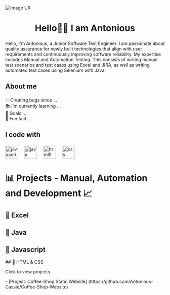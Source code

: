 ![image UR](https://github.com/Antonious-Cassie/Antonious-Cassie/blob/main/Black%20and%20White%20Simple%20Corporate%20Frame%20Banner%20(1).png?raw=true)

<h1 align="center">Hello👋🏽 I am Antonious</h1>

###

<p align="left">Hello, I'm Antonious, a Junior Software Test Engineer. I am passionate about quality assurance for newly built technologies that align with user requirements and continuously improving software reliability. My expertise includes Manual and Automation Testing. This consists of writing manual test scenarios and test cases using Excel and JIRA, as well as writing automated test cases using Selenium with Java.</p>

###

<h2 align="left">About me</h2>

###

<p align="left">✨ Creating bugs since ...<br>📚 I'm currently learning ...<br>🎯 Goals: ...<br>🎲 Fun fact: ...</p>

###

<h2 align="left">I code with</h2>

###

<div align="left">
  <img src="https://cdn.jsdelivr.net/gh/devicons/devicon/icons/javascript/javascript-original.svg" height="40" alt="javascript logo"  />
  <img width="12" />
  <img src="https://cdn.jsdelivr.net/gh/devicons/devicon/icons/java/java-original.svg" height="40" alt="java logo"  />
  <img width="12" />
  <img src="https://cdn.jsdelivr.net/gh/devicons/devicon/icons/html5/html5-original.svg" height="40" alt="html5 logo"  />
  <img width="12" />
  <img src="https://cdn.jsdelivr.net/gh/devicons/devicon/icons/css3/css3-original.svg" height="40" alt="css logo"  />
</div>

###

# 📊 Projects - Manual, Automation and Development 📈

##  🔹 Excel

##  🔹 Java 

##  🔹 Javascript 

 <section> 
 ##  🔹 HTML & CSS 
   <p> Click to view projects </p>
- [Project: Coffee-Shop Static Website] (https://github.com/Antonious-Cassie/Coffee-Shop-Website)
 </section>


###

